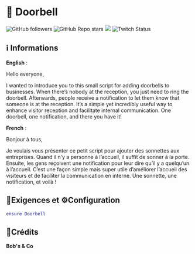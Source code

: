 # 🚪 Doorbell


![GitHub followers](https://img.shields.io/github/followers/shoot1101?style=for-the-badge) ![GitHub Repo stars](https://img.shields.io/github/stars/shoot1101/Doorbell?style=for-the-badge) [![](https://img.shields.io/badge/Discord-7289DA?style=for-the-badge&logo=discord&logoColor=white)]((https://discord.gg/X36mxQTk5b)) ![Twitch Status](https://img.shields.io/twitch/status/BobMarly1?style=for-the-badge)


## **ℹ️ Informations**


**English** :

Hello everyone,

I wanted to introduce you to this small script for adding doorbells to businesses. When there’s nobody at the reception, you just need to ring the doorbell. Afterwards, people receive a notification to let them know that someone is at the reception. It’s a simple yet incredibly useful way to enhance visitor reception and facilitate internal communication. One doorbell, one notification, and there you have it!

**French** :

Bonjour à tous,

Je voulais vous présenter ce petit script pour ajouter des sonnettes aux entreprises. Quand il n’y a personne à l’accueil, il suffit de sonner à la porte. Ensuite, les gens reçoivent une notification pour leur dire qu’il y a quelqu’un à l’accueil. C’est une façon simple mais super utile d’améliorer l’accueil des visiteurs et de faciliter la communication en interne. Une sonnette, une notification, et voilà !


## **🧱Exigences et ⚙️Configuration**


```lua
ensure Doorbell
```

## **💌Crédits**


**Bob's & Co**
